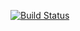 [![Build Status](https://travis-ci.org/MatheusCarvalhoS/meuprimeiroprojeto.svg?branch=master)](https://travis-ci.org/MatheusCarvalhoS/meuprimeiroprojeto)

